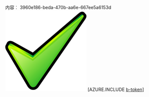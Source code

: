 内容︰ 3960e186-beda-470b-aa6e-667ee5a6153d![图像](064091eb-5ed7-4aaa-9182-1b5481510623.png)
[AZURE.INCLUDE [b-token](d8a8b794-a959-488a-942e-6659cce32f73.md)]
